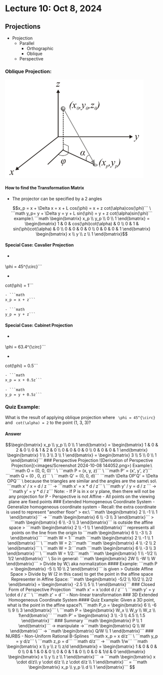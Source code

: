 # Lecture 10: Oct 8, 2024
## Projections
- Projection
    - Parallel
        - Orthographic
        - Oblique
    - Perspective

### Oblique Projection:
![Oblique Projection](<images/Screenshot 2024-10-08 142542.png>)
#### How to find the Transformation Matrix
- The projector can be specified by a 2 angles

```math
x_p = x + \Delta x = x + L cos(\phi) = x + z cot(\alpha)cos(\phi)```
\
```math
y_p= y + \Delta y = y + L sin(\phi) = y + z cot(\alpha)sin(\phi)```


example:\
```math
\begin{bmatrix} x_p \\ y_p \\ 0 \\ 1 \end{bmatrix} = \begin{bmatrix} 1 & 0 & cos(\phi)cot(\alpha) & 0 \\ 0 & 1 & sin(\phi)cot(\alpha) & 0 \\ 0 & 0 & 0 & 0 \\ 0 & 0 & 0 & 1 \end{bmatrix} \begin{bmatrix} x \\ y \\ z \\ 1 \end{bmatrix}
```

#### Special Case: Cavalier Projection
- ```math
\phi = 45^{\circ}```

- ```math
cot(\phi) = 1```

    - ```math
    x_p = x + z```

    - ```math
    y_p = y + z```


#### Special Case: Cabinet Projection
- ```math
\phi = 63.4^{\circ}```

- ```math
cot(\phi) = 0.5```

    - ```math
    x_p = x + 0.5z```

    - ```math
    y_p = y + 0.5z```


### Quiz Example:
What is the result of applying oblique projection where ```
\phi = 45^{\circ}```
 and ```
cot(\alpha) = 2```
 to the point (1, 3, 3)?

#### Answer
```math
\begin{bmatrix} x_p \\ y_p \\ 0 \\ 1 \end{bmatrix} = \begin{bmatrix} 1 & 0 & 2 & 0 \\ 0 & 1 & 2 & 0 \\ 0 & 0 & 0 & 0 \\ 0 & 0 & 0 & 1 \end{bmatrix} \begin{bmatrix} 1 \\ 3 \\ 3 \\ 1 \end{bmatrix} = \begin{bmatrix} 3 \\ 5 \\ 0 \\ 1 \end{bmatrix}```


### Perspective Projection
![Derivation of Perspective Projection](<images/Screenshot 2024-10-08 144052.png>)

Example:\
```math
 O = (0, 0, 0)```
\
```math
 P = (x, y, z)```
\
```math
 P' = (x', y', z')```


```math
 Q = (0 , 0, z)```
\
```math
 Q' = (0, 0, d)```


```math
\Delta OP'Q' = \Delta OPQ```
\
because the triangles are similar and the angles are the same\

so\
```math
x' / x = d / z ```
 -> ```math
x' = x * d / z```
\
```math
y' / y = d / z ```
 -> ```math
y' = y * d / z```


Note:
- If P is in x or y plane, then there will not be any projection for P
- Perspective is not Affine
- All points on the viewing plane are fixed points

### Extended Homogeneous Coordinate System
- Generalize homogeneous coordinate system
- Recall: the extra coordinate is used to represent "another floor"
> ex:\
```math
\begin{bmatrix} 2 \\ -1 \\ 1 \end{bmatrix}```
 -> ```math
\begin{bmatrix} 6 \\ -3 \\ 3 \end{bmatrix}```


> ```math
\begin{bmatrix} 6 \\ -3 \\ 3 \end{bmatrix}```
 is outside the affine space

>  ```math
\begin{bmatrix} 2 \\ -1 \\ 1 \end{bmatrix}```
 represents all points on the line from the origin to ```math
\begin{bmatrix} 6 \\ -3 \\ 3 \end{bmatrix}```


```math
W = 1:```math
 ```math
\begin{bmatrix} 2 \\ -1 \\ 1 \end{bmatrix}```
\
```math
W = 2:```math
 ```math
\begin{bmatrix} 4 \\ -2 \\ 2 \end{bmatrix}```
\
```math
W = 3:```math
 ```math
\begin{bmatrix} 6 \\ -3 \\ 3 \end{bmatrix}```
\
```math
W = 1/2:```math
 ```math
\begin{bmatrix} 1 \\ -1/2 \\ 1/2 \end{bmatrix}```
 \
So in general:
```math
\begin{bmatrix} 2W \\ -W \\ W \end{bmatrix}```

> Divide by W,\
aka normalization

#### Example:
```math
P = \begin{bmatrix} -5 \\ 10 \\ 2 \end{bmatrix}```
 is given
> Outside Affine Space
> Divide by W (2 in this case) to get the point in the affine space

Representer in Affine Space: ```math
\begin{bmatrix} -5/2 \\ 10/2 \\ 2/2 \end{bmatrix} = \begin{bmatrix} -2.5 \\ 5 \\ 1 \end{bmatrix}```


### Closed Form of Perspective Projection
```math
x' = x \cdot d / z```
\
```math
y' = y \cdot d / z```
\
```math
z' = d```


- Non-linear transformation

### 3D Extended Homogeneous Coordinate System
#### Quiz Example:
Given a 3D point, what is the point in the affine space?\
```math
P_o = \begin{bmatrix} 6 \\ -6 \\ 9 \\ 3 \end{bmatrix}```
\
```math
P = \begin{bmatrix} W_x \\ W_y \\ W_z \\ 1\end{bmatrix}```


```math
P' = \begin{bmatrix} 3 \\ -3 \\ 4.5 \\ 1.5 \end{bmatrix}```


### Summary
```math
\begin{bmatrix} P \\ 1 \end{bmatrix}```
 -> manipulate ->```math
\begin{bmatrix} Q \\ W \end{bmatrix}```
 -> ``math
\begin{bmatrix} Q/W \\ 1 \end{bmatrix}```


### NURBS
- Non-Uniform Rational B-Splines
```math
x_p = x d/z```
\
```math
y_p = y d/z```
\
```math
z_p = d```


```math
d/z```
 -> ```math
1/w```


```math
\begin{bmatrix} x \\ y \\ z \\ z/d \end{bmatrix} = \begin{bmatrix} 1 & 0 & 0 & 0 \\ 0 & 1 & 0 & 0 \\ 0 & 0 & 1 & 0 \\ 0 & 0 & 1/d & 0 \end{bmatrix} \begin{bmatrix} x \\ y \\ z \\ 1 \end{bmatrix}```
 -> ```math
\begin{bmatrix} x \cdot d/z\\ y \cdot d/z \\ z \cdot d/z \\ 1 \end{bmatrix}```
 = ```math
\begin{bmatrix} x_p \\ y_p \\ d \\ 1 \end{bmatrix}```

